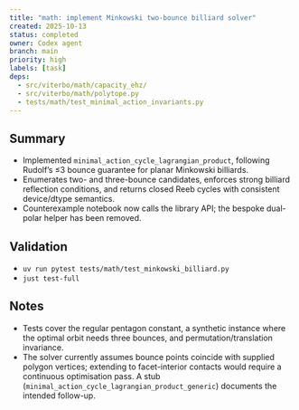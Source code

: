 ```yaml
---
title: "math: implement Minkowski two-bounce billiard solver"
created: 2025-10-13
status: completed
owner: Codex agent
branch: main
priority: high
labels: [task]
deps:
  - src/viterbo/math/capacity_ehz/
  - src/viterbo/math/polytope.py
  - tests/math/test_minimal_action_invariants.py
---
```


## Summary

 - Implemented `minimal_action_cycle_lagrangian_product`, following Rudolf’s ≤3 bounce guarantee for planar Minkowski billiards.
- Enumerates two- and three-bounce candidates, enforces strong billiard reflection conditions, and returns closed Reeb cycles with consistent device/dtype semantics.
- Counterexample notebook now calls the library API; the bespoke dual-polar helper has been removed.

## Validation

- `uv run pytest tests/math/test_minkowski_billiard.py`
- `just test-full`

## Notes

- Tests cover the regular pentagon constant, a synthetic instance where the optimal orbit needs three bounces, and permutation/translation invariance.
- The solver currently assumes bounce points coincide with supplied polygon vertices; extending to facet-interior contacts would require a continuous optimisation pass. A stub (`minimal_action_cycle_lagrangian_product_generic`) documents the intended follow-up.
